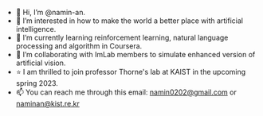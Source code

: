 - 👋 Hi, I’m @namin-an.
- 👀 I’m interested in how to make the world a better place with artificial intelligence.
- 🌱 I’m currently learning reinforcement learning, natural language processing and algorithm in Coursera.
- 💞️ I’m collaborating with ImLab members to simulate enhanced version of artificial vision.
- ⭐️ I am thrilled to join professor Thorne's lab at KAIST in the upcoming spring 2023.
- 📫 You can reach me through this email: namin0202@gmail.com or naminan@kist.re.kr

<!---
namin-an/namin-an is a ✨ special ✨ repository because its `README.md` (this file) appears on your GitHub profile.
You can click the Preview link to take a look at your changes.
--->
